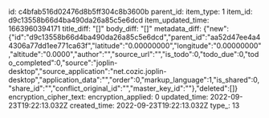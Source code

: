 id: c4bfab516d02476d8b5ff304c8b3600b
parent_id: 
item_type: 1
item_id: d9c13558b66d4ba490da26a85c5e6dcd
item_updated_time: 1663960394171
title_diff: "[]"
body_diff: "[]"
metadata_diff: {"new":{"id":"d9c13558b66d4ba490da26a85c5e6dcd","parent_id":"aa52d47ee4a44306a77dd1ee771ca63f","latitude":"0.00000000","longitude":"0.00000000","altitude":"0.0000","author":"","source_url":"","is_todo":0,"todo_due":0,"todo_completed":0,"source":"joplin-desktop","source_application":"net.cozic.joplin-desktop","application_data":"","order":0,"markup_language":1,"is_shared":0,"share_id":"","conflict_original_id":"","master_key_id":""},"deleted":[]}
encryption_cipher_text: 
encryption_applied: 0
updated_time: 2022-09-23T19:22:13.032Z
created_time: 2022-09-23T19:22:13.032Z
type_: 13